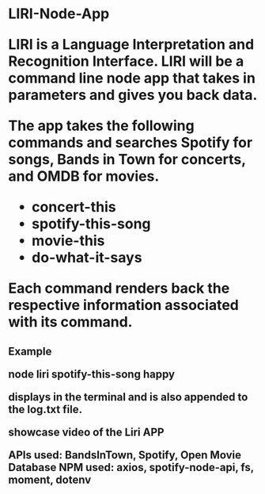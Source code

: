 <h1>LIRI-Node-App
 
LIRI is a Language Interpretation and Recognition Interface. LIRI will be a command line node app that takes in parameters and gives you back data.


The app takes the following commands and searches Spotify for songs, Bands in Town for concerts, and OMDB for movies.

  * concert-this
  * spotify-this-song
  * movie-this
  * do-what-it-says
 
 Each command renders back the respective information associated with its command.
 
 <h2>Example
 
 node liri spotify-this-song happy
 
 displays in the terminal and is also appended to the log.txt file.
 
 showcase video of the Liri APP
 
 
 APIs used: BandsInTown, Spotify, Open Movie Database
 NPM used: axios, spotify-node-api, fs, moment, dotenv
